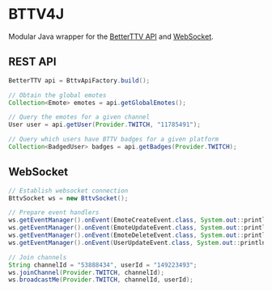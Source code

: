 # BTTV4J

Modular Java wrapper for the [BetterTTV API](https://betterttv.com/developers/api) and [WebSocket](https://betterttv.com/developers/websocket).

## REST API

```java
BetterTTV api = BttvApiFactory.build();

// Obtain the global emotes
Collection<Emote> emotes = api.getGlobalEmotes();

// Query the emotes for a given channel
User user = api.getUser(Provider.TWITCH, "11785491");

// Query which users have BTTV badges for a given platform
Collection<BadgedUser> badges = api.getBadges(Provider.TWITCH);
```

## WebSocket

```java
// Establish websocket connection
BttvSocket ws = new BttvSocket();

// Prepare event handlers
ws.getEventManager().onEvent(EmoteCreateEvent.class, System.out::println);
ws.getEventManager().onEvent(EmoteUpdateEvent.class, System.out::println);
ws.getEventManager().onEvent(EmoteDeleteEvent.class, System.out::println);
ws.getEventManager().onEvent(UserUpdateEvent.class, System.out::println);

// Join channels
String channelId = "53888434", userId = "149223493";
ws.joinChannel(Provider.TWITCH, channelId);
ws.broadcastMe(Provider.TWITCH, channelId, userId);
```
